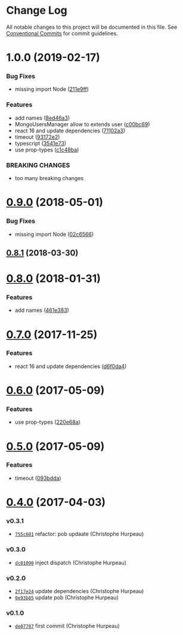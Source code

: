 # Change Log

All notable changes to this project will be documented in this file.
See [Conventional Commits](https://conventionalcommits.org) for commit guidelines.

# 1.0.0 (2019-02-17)


### Bug Fixes

* missing import Node ([211e9ff](https://github.com/christophehurpeau/alp/commit/211e9ff))


### Features

* add names ([8ed46a3](https://github.com/christophehurpeau/alp/commit/8ed46a3))
* MongoUsersManager allow to extends user ([c00bc69](https://github.com/christophehurpeau/alp/commit/c00bc69))
* react 16 and update dependencies ([71102a3](https://github.com/christophehurpeau/alp/commit/71102a3))
* timeout ([93172e2](https://github.com/christophehurpeau/alp/commit/93172e2))
* typescript ([3541e73](https://github.com/christophehurpeau/alp/commit/3541e73))
* use prop-types ([c1c48ba](https://github.com/christophehurpeau/alp/commit/c1c48ba))


### BREAKING CHANGES

* too many breaking changes





<a name="0.9.0"></a>
# [0.9.0](https://github.com/alpjs/react-alp-subscribe-container/compare/v0.8.1...v0.9.0) (2018-05-01)


### Bug Fixes

* missing import Node ([02c6566](https://github.com/alpjs/react-alp-subscribe-container/commit/02c6566))


<a name="0.8.1"></a>
## [0.8.1](https://github.com/alpjs/react-alp-subscribe-container/compare/v0.8.0...v0.8.1) (2018-03-30)


<a name="0.8.0"></a>
# [0.8.0](https://github.com/alpjs/react-alp-subscribe-container/compare/v0.7.0...v0.8.0) (2018-01-31)


### Features

* add names ([461e383](https://github.com/alpjs/react-alp-subscribe-container/commit/461e383))


<a name="0.7.0"></a>
# [0.7.0](https://github.com/alpjs/react-alp-subscribe-container/compare/v0.6.0...v0.7.0) (2017-11-25)


### Features

* react 16 and update dependencies ([d6f0da4](https://github.com/alpjs/react-alp-subscribe-container/commit/d6f0da4))


<a name="0.6.0"></a>
# [0.6.0](https://github.com/alpjs/react-alp-subscribe-container/compare/v0.5.0...v0.6.0) (2017-05-09)


### Features

* use prop-types ([220e68a](https://github.com/alpjs/react-alp-subscribe-container/commit/220e68a))


<a name="0.5.0"></a>
# [0.5.0](https://github.com/alpjs/react-alp-subscribe-container/compare/v0.4.0...v0.5.0) (2017-05-09)


### Features

* timeout ([093bdda](https://github.com/alpjs/react-alp-subscribe-container/commit/093bdda))


<a name="0.4.0"></a>
# [0.4.0](https://github.com/alpjs/react-alp-subscribe-container/compare/v0.3.1...v0.4.0) (2017-04-03)


### v0.3.1

- [`755c601`](https://github.com/alpjs/react-alp-subscribe-container/commit/755c6017b144a203f2c1f61746163c0bb4362376) refactor: pob updaate (Christophe Hurpeau)

### v0.3.0

- [`dc01090`](https://github.com/alpjs/react-alp-subscribe-container/commit/dc01090cbf725a94142fee0db05f14671535a06f) inject dispatch (Christophe Hurpeau)

### v0.2.0

- [`2f17e24`](https://github.com/alpjs/react-alp-subscribe-container/commit/2f17e2463b8ac8bace78c022b956623448ced5bd) update dependencies (Christophe Hurpeau)
- [`0e93b85`](https://github.com/alpjs/react-alp-subscribe-container/commit/0e93b85ad88f43667055a25678c04fcedbaf83df) update pob (Christophe Hurpeau)

### v0.1.0

- [`de07707`](https://github.com/alpjs/react-alp-subscribe-container/commit/de07707fea7946852b8dd521de491a2783c26559) first commit (Christophe Hurpeau)
